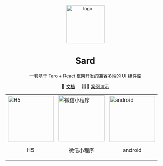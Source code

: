 <p align="center">
    <img alt="logo" src="https://unpkg.com/@sard/assets@1.2.0/images/logo.svg" width="120" height="120">
</p>

<h1 align="center">Sard</h1>

<p align="center">一套基于 Taro + React 框架开发的兼容多端的 UI 组件库</p>

<p align="center">
  📖 <a href="https://sutras.github.io/sard">文档</a>&nbsp;&nbsp;&nbsp;&nbsp;
  🧑🏻‍🏫 <a href="https://sutras.github.io/sard/mobile/">案例演示</a>
</p>

<table align="center">
  <td>
    <img
      src="https://unpkg.com/@sard/assets@1.3.1/images/qrcode-h5.png"
      alt="H5"
      width="144"
      height="144"
    />
    <p align="center">H5</p>
  </td>
  <td>
    <img
      src="https://unpkg.com/@sard/assets@1.2.0/images/qrcode-weapp.jpg"
      alt="微信小程序"
      width="144"
      height="144"
    />
    <p align="center">微信小程序</p>
  </td>
  <td>
    <img
      src="https://unpkg.com/@sard/assets@1.3.0/images/qrcode-android.png"
      alt="android"
      width="144"
      height="144"
    />
    <p align="center">android</p>
  </td>
</table>
